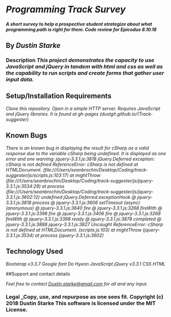 # _Programming Track Survey_

#### _A short survey to help a prospective student strategize about what programming path is right for them. Code review for Epicodus 8.10.18_

## By _**Dustin Starke**_

### Description _This project demonstrates the capacity to use JavaScript and jQuery in tandem with html and css as well as the capability to run scripts and create forms that gather user input data._

## Setup/Installation Requirements

 _Clone this repository. Open in a simple HTTP server. Requires JavaScript and jQuery libraries. It is found at gh-pages (dustgit.github.io/(Track-suggester)_

## Known Bugs
_There is an known bug in displaying the result for cSharp as a valid response due to the variable cSharp being undefined. It is displayed as one error and one warning: jquery-3.3.1.js:3818 jQuery.Deferred exception: cSharp is not defined ReferenceError: cSharp is not defined
    at HTMLDocument.<anonymous> (file:///Users/seanbrochin/Desktop/Coding/track-suggester/js/scripts.js:103:17)
    at mightThrow (file:///Users/seanbrochin/Desktop/Coding/track-suggester/js/jquery-3.3.1.js:3534:29)
    at process (file:///Users/seanbrochin/Desktop/Coding/track-suggester/js/jquery-3.3.1.js:3602:12) undefined
jQuery.Deferred.exceptionHook @ jquery-3.3.1.js:3818
process @ jquery-3.3.1.js:3606
setTimeout (async)
(anonymous) @ jquery-3.3.1.js:3640
fire @ jquery-3.3.1.js:3268
fireWith @ jquery-3.3.1.js:3398
fire @ jquery-3.3.1.js:3406
fire @ jquery-3.3.1.js:3268
fireWith @ jquery-3.3.1.js:3398
ready @ jquery-3.3.1.js:3878
completed @ jquery-3.3.1.js:3888
jquery-3.3.1.js:3827 Uncaught ReferenceError: cSharp is not defined
    at HTMLDocument.<anonymous> (scripts.js:103)
    at mightThrow (jquery-3.3.1.js:3534)
    at process (jquery-3.3.1.js:3602)_

## Technology Used
_Bootstrap v3.3.7
 Google font Do Hyeon
 JavaScript
 jQuery v3.3.1
 CSS
 HTML_

##Support and contact details

_Feel free to contact Dustin.starke@gmail.com for all and any input._

### Legal _Copy, use, and repurpose as one sees fit. Copyright (c) 2018 Dustin Starke This software is licensed under the MIT License.
